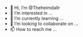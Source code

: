 - 👋 Hi, I’m @Theheimdallr
- 👀 I’m interested in ...
- 🌱 I’m currently learning ...
- 💞️ I’m looking to collaborate on ...
- 📫 How to reach me ...

<!---
Theheimdallr/Theheimdallr is a ✨ special ✨ repository because its `README.md` (this file) appears on your GitHub profile.
You can click the Preview link to take a look at your changes.
--->

